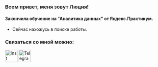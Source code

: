 ### Всем привет, меня зовут Люция!
#### Закончила обучение  на "Аналитика данных" от Яндекс.Практикум.
  * Сейчас нахожусь в поиске работы.

### Связаться со мной можно:
<!DOCTYPE html>
<html>
 <head>
  <meta charset="utf-8">
 </head>
 <body>
  <p>
   <a href="https://instagram.com/lyutsiyaa"><img src="https://icon-library.com/images/instagram-logo-eps-png-inspiring-instagram-logo-vector-free-download-21-for-your-logo-design-ideas-with-instagram-logo-vector-free-download-1600.png" width="40" 
   height="40" alt="Inst"></a>
   <a href="https://t.me/lyutsiya"><img src="https://static.wixstatic.com/media/8615f7_9203b8a29e16433cbb4ff56e2e677aa6~mv2.png" width="40" 
   height="40" alt="Telegram"></a>
  </p>
 </body>
</html>
